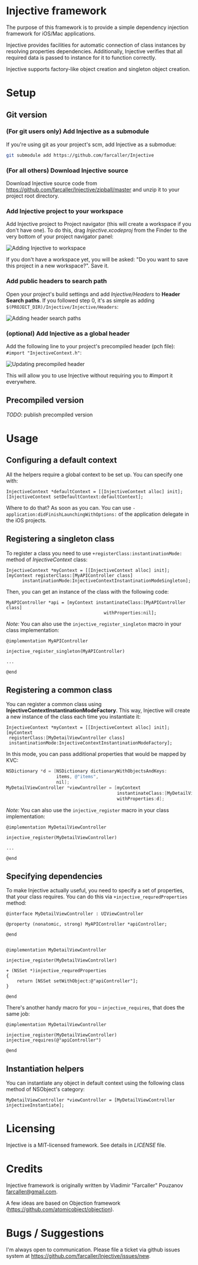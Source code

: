 # Injective framework

The purpose of this framework is to provide a simple dependency injection framework for iOS/Mac applications.

Injective provides facilities for automatic connection of class instances by resolving properties dependencies. Additionally, Injective verifies that all required data is passed to instance for it to function correctly.

Injective supports factory-like object creation and singleton object creation.

# Setup

## Git version

### (For git users only) Add Injective as a submodule

If you're using git as your project's scm, add Injective as a submodue:

```bash
git submodule add https://github.com/farcaller/Injective
```

### (For all others) Download Injective source

Download Injective source code from https://github.com/farcaller/Injective/zipball/master and unzip it to your project root directory.

### Add Injective project to your workspace

Add Injective project to Project navigator (this will create a workspace if you don't have one). To do this, drag *Injective.xcodeproj* from the Finder to the very bottom of your project navigator panel:

![Adding Injective to workspace](http://github.com/farcaller/Injective/raw/master/Docs/add-to-workspace.png)

If you don't have a workspace yet, you will be asked: "Do you want to save this project in a new workspace?". Save it.

### Add public headers to search path

Open your project's build settings and add *Injective/Headers* to **Header Search paths**. If you followed step 0, it's as simple as adding `$(PROJECT_DIR)/Injective/Injective/Headers`:

![Adding header search paths](http://github.com/farcaller/Injective/raw/master/Docs/add-header-search-path.png)

### (optional) Add Injective as a global header

Add the following line to your project's precompiled header (pch file): `#import "InjectiveContext.h"`:

![Updating precompiled header](http://github.com/farcaller/Injective/raw/master/Docs/add-to-pch.png)

This will allow you to use Injective without requiring you to #import it everywhere.

## Precompiled version

*TODO*: publish precompiled version

# Usage

## Configuring a default context

All the helpers require a global context to be set up. You can specify one with:

```objc
InjectiveContext *defaultContext = [[InjectiveContext alloc] init];
[InjectiveContext setDefaultContext:defaultContext];
```

Where to do that? As soon as you can. You can use `-application:didFinishLaunchingWithOptions:` of the application delegate in the iOS projects.

## Registering a singleton class

To register a class you need to use `+registerClass:instantinationMode:` method of *InjectiveContext* class:

```objc
InjectiveContext *myContext = [[InjectiveContext alloc] init];
[myContext registerClass:[MyAPIController class]
      instantinationMode:InjectiveContextInstantinationModeSingleton];
```

Then, you can get an instance of the class with the following code:

```objc
MyAPIController *api = [myContext instantinateClass:[MyAPIController class]
                                     withProperties:nil];
```

*Note:* You can also use the `injective_register_singleton` macro in your class implementation:

```objc
@implementation MyAPIController

injective_register_singleton(MyAPIController)

...

@end
```

## Registering a common class

You can register a common class using **InjectiveContextInstantinationModeFactory**. This way, Injective will create a new instance of the class each time you instantiate it:

```objc
InjectiveContext *myContext = [[InjectiveContext alloc] init];
[myContext
 registerClass:[MyDetailViewController class]
 instantinationMode:InjectiveContextInstantinationModeFactory];
```

In this mode, you can pass additional properties that would be mapped by KVC:

```objectivec
NSDictionary *d = [NSDictionary dictionaryWithObjectsAndKeys:
                   items, @"items",
                   nil];
MyDetailViewController *viewController = [myContext
                                          instantinateClass:[MyDetailViewController class] 
                                          withProperties:d];
```

*Note:* You can also use the `injective_register` macro in your class implementation:

```objc
@implementation MyDetailViewController

injective_register(MyDetailViewController)

...

@end
```

## Specifying dependencies

To make Injective actually useful, you need to specify a set of properties, that your class requires. You can do this via `+injective_requredProperties` method:

```objc
@interface MyDetailViewController : UIViewController

@property (nonatomic, strong) MyAPIController *apiController;

@end


@implementation MyDetailViewController

injective_register(MyDetailViewController)

+ (NSSet *)injective_requredProperties
{
    return [NSSet setWithObject:@"apiController"];
}

@end
```

There's another handy macro for you – `injective_requires`, that does the same job:

```objc
@implementation MyDetailViewController

injective_register(MyDetailViewController)
injective_requires(@"apiController")

@end
```

## Instantiation helpers

You can instantiate any object in default context using the following class method of NSObject's category:

```objc
MyDetailViewController *viewController = [MyDetailViewController injectiveInstantiate];
```

# Licensing

Injective is a MIT-licensed framework. See details in *LICENSE* file.

# Credits

Injective framework is originally written by Vladimir "Farcaller" Pouzanov <farcaller@gmail.com>.

A few ideas are based on Objection framework (https://github.com/atomicobject/objection).

# Bugs / Suggestions

I'm always open to communication. Please file a ticket via github issues system at https://github.com/farcaller/Injective/issues/new.
